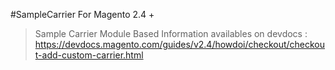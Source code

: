#SampleCarrier
For Magento 2.4 +
> Sample Carrier Module
> Based Information availables on devdocs : https://devdocs.magento.com/guides/v2.4/howdoi/checkout/checkout-add-custom-carrier.html
